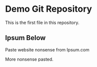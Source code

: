 # Demo Git Repository

This is the first file in this repository.


## Ipsum Below

Paste website nonsense from Ipsum.com


More nonsense pasted.
